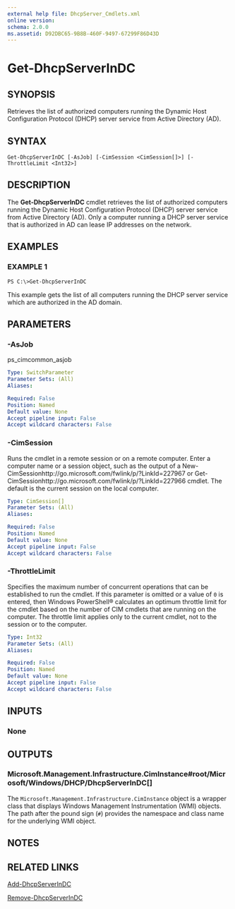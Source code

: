```yaml
---
external help file: DhcpServer_Cmdlets.xml
online version: 
schema: 2.0.0
ms.assetid: D92DBC65-9B8B-460F-9497-67299F86D43D
---
```


# Get-DhcpServerInDC

## SYNOPSIS
Retrieves the list of authorized computers running the Dynamic Host Configuration Protocol (DHCP) server service from Active Directory (AD).

## SYNTAX

```
Get-DhcpServerInDC [-AsJob] [-CimSession <CimSession[]>] [-ThrottleLimit <Int32>]
```

## DESCRIPTION
The **Get-DhcpServerInDC** cmdlet retrieves the list of authorized computers running the Dynamic Host Configuration Protocol (DHCP) server service from Active Directory (AD).
Only a computer running a DHCP server service that is authorized in AD can lease IP addresses on the network.

## EXAMPLES

### EXAMPLE 1
```
PS C:\>Get-DhcpServerInDC
```

This example gets the list of all computers running the DHCP server service which are authorized in the AD domain.

## PARAMETERS

### -AsJob
ps_cimcommon_asjob

```yaml
Type: SwitchParameter
Parameter Sets: (All)
Aliases: 

Required: False
Position: Named
Default value: None
Accept pipeline input: False
Accept wildcard characters: False
```

### -CimSession
Runs the cmdlet in a remote session or on a remote computer.
Enter a computer name or a session object, such as the output of a New-CimSessionhttp://go.microsoft.com/fwlink/p/?LinkId=227967 or Get-CimSessionhttp://go.microsoft.com/fwlink/p/?LinkId=227966 cmdlet.
The default is the current session on the local computer.

```yaml
Type: CimSession[]
Parameter Sets: (All)
Aliases: 

Required: False
Position: Named
Default value: None
Accept pipeline input: False
Accept wildcard characters: False
```

### -ThrottleLimit
Specifies the maximum number of concurrent operations that can be established to run the cmdlet.
If this parameter is omitted or a value of `0` is entered, then Windows PowerShell® calculates an optimum throttle limit for the cmdlet based on the number of CIM cmdlets that are running on the computer.
The throttle limit applies only to the current cmdlet, not to the session or to the computer.

```yaml
Type: Int32
Parameter Sets: (All)
Aliases: 

Required: False
Position: Named
Default value: None
Accept pipeline input: False
Accept wildcard characters: False
```

## INPUTS

### None

## OUTPUTS

### Microsoft.Management.Infrastructure.CimInstance#root/Microsoft/Windows/DHCP/DhcpServerInDC[]
The `Microsoft.Management.Infrastructure.CimInstance` object is a wrapper class that displays Windows Management Instrumentation (WMI) objects.
The path after the pound sign (`#`) provides the namespace and class name for the underlying WMI object.

## NOTES

## RELATED LINKS

[Add-DhcpServerInDC](./Add-DhcpServerInDC.md)

[Remove-DhcpServerInDC](./Remove-DhcpServerInDC.md)

